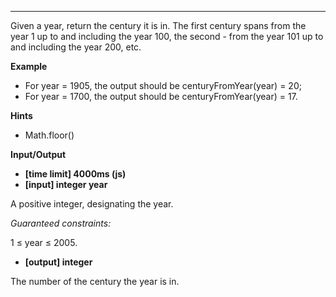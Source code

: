 ---
Given a year, return the century it is in. The first century spans from the year 1 up to and including the year 100, the second - from the year 101 up to and including the year 200, etc.

**Example**

- For year = 1905, the output should be
centuryFromYear(year) = 20;
- For year = 1700, the output should be
centuryFromYear(year) = 17.

**Hints**
-   Math.floor()

**Input/Output**

- **[time limit] 4000ms (js)**
- **[input] integer year**

A positive integer, designating the year.

*Guaranteed constraints:* 

1 ≤ year ≤ 2005.

- **[output] integer**

The number of the century the year is in.